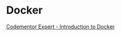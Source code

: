Docker
======

[Codementor Expert - Introduction to Docker](https://www.youtube.com/watch?v=x2RlpP_c0Xs)